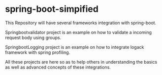 # spring-boot-simpified
This Repository will have several frameworks integration with spring-boot.

Springbootvalidator project is an example on how to validate a incoming request body using groups.

SpringbootLogging project is an example on how to integrate logack framework with spring profiling.

All these projects are here so as to help others in understanding the basics as well as advanced concepts of 
these integrations.

